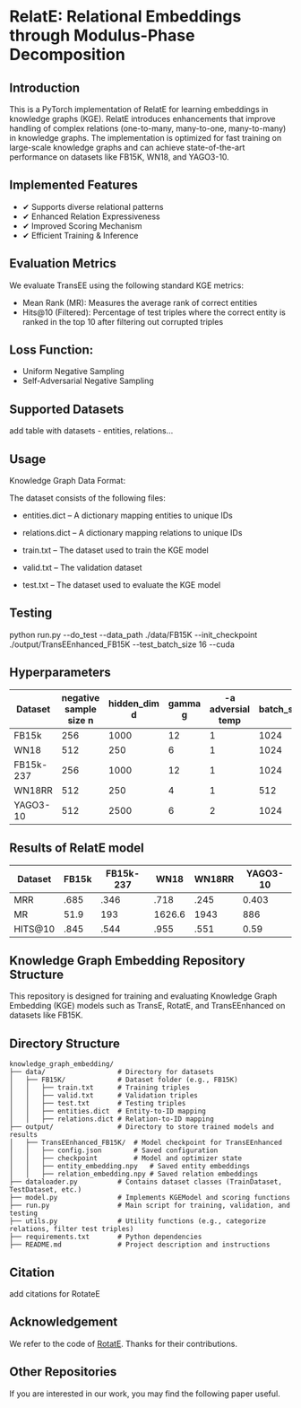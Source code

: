 # RelatE: Relational Embeddings through Modulus-Phase Decomposition

## Introduction
This is a PyTorch implementation of RelatE for learning embeddings in knowledge graphs (KGE). RelatE introduces enhancements that improve handling of complex relations (one-to-many, many-to-one, many-to-many) in knowledge graphs. The implementation is optimized for fast training on large-scale knowledge graphs and can achieve state-of-the-art performance on datasets like FB15K, WN18, and YAGO3-10.

## Implemented Features
- ✔ Supports diverse relational patterns
- ✔ Enhanced Relation Expressiveness
- ✔ Improved Scoring Mechanism
- ✔ Efficient Training & Inference


## Evaluation Metrics
We evaluate TransEE using the following standard KGE metrics:
- Mean Rank (MR): Measures the average rank of correct entities
- Hits@10 (Filtered): Percentage of test triples where the correct entity is ranked in the top 10 after filtering out corrupted triples



## Loss Function:
- Uniform Negative Sampling
- Self-Adversarial Negative Sampling

## Supported Datasets

add table with datasets - entities, relations...

## Usage

Knowledge Graph Data Format:

The dataset consists of the following files:

- entities.dict – A dictionary mapping entities to unique IDs

- relations.dict – A dictionary mapping relations to unique IDs

- train.txt – The dataset used to train the KGE model

- valid.txt – The validation dataset 

- test.txt – The dataset used to evaluate the KGE model


## Testing
python run.py --do_test --data_path ./data/FB15K --init_checkpoint ./output/TransEEnhanced_FB15K --test_batch_size 16 --cuda

## Hyperparameters
| Dataset | negative sample size n  | hidden_dim d | gamma g | -a adversial temp | batch_size | mw | pw | learning rate | steps |
|-------------|-------------|-------------|-------------|-------------|-------------|-------------|-------------|-------------|-------------|
| FB15k | 256 | 1000 | 12 | 1 | 1024 | 4 | 1.5 | 0.0001 | 100k |
| WN18  | 512 | 250 | 6 | 1 | 1024 | 3.5 | 1.5 | 0.0005 | 80k |
| FB15k-237  | 256 | 1000 | 12 | 1 | 1024 | 3.5 | 1 | 0.00005 | 120k |
| WN18RR  | 512 | 250 | 4 | 1 | 512 | 3.5 | 1.5 | 0.0005 | 100k |
| YAGO3-10   | 512 | 2500 | 6 | 2 | 1024 | 5.5 | 2.5 | 0.0005 | 80k |

## Results of RelatE model
| Dataset | FB15k | FB15k-237 | WN18 | WN18RR | YAGO3-10 |
|-------------|-------------|-------------|-------------|-------------|-------------|
| MRR | .685 | .346| .718 |.245 | 0.403 |
| MR | 51.9 | 193 | 1626.6 | 1943 | 886 |
| HITS@10 | .845 | .544 | .955 | .551 | 0.59 |

## Knowledge Graph Embedding Repository Structure

This repository is designed for training and evaluating Knowledge Graph Embedding (KGE) models such as TransE, RotatE, and TransEEnhanced on datasets like FB15K.

## Directory Structure

```plaintext
knowledge_graph_embedding/
├── data/                  # Directory for datasets
│   ├── FB15K/             # Dataset folder (e.g., FB15K)
│   │   ├── train.txt      # Training triples
│   │   ├── valid.txt      # Validation triples
│   │   ├── test.txt       # Testing triples
│   │   ├── entities.dict  # Entity-to-ID mapping
│   │   ├── relations.dict # Relation-to-ID mapping
├── output/                # Directory to store trained models and results
│   ├── TransEEnhanced_FB15K/  # Model checkpoint for TransEEnhanced
│   │   ├── config.json        # Saved configuration
│   │   ├── checkpoint         # Model and optimizer state
│   │   ├── entity_embedding.npy   # Saved entity embeddings
│   │   ├── relation_embedding.npy # Saved relation embeddings
├── dataloader.py          # Contains dataset classes (TrainDataset, TestDataset, etc.)
├── model.py               # Implements KGEModel and scoring functions
├── run.py                 # Main script for training, validation, and testing
├── utils.py               # Utility functions (e.g., categorize relations, filter test triples)
├── requirements.txt       # Python dependencies
├── README.md              # Project description and instructions

```

## Citation

add citations for RotateE




## Acknowledgement
We refer to the code of [RotatE](https://github.com/DeepGraphLearning/KnowledgeGraphEmbedding). Thanks for their contributions.

## Other Repositories
If you are interested in our work, you may find the following paper useful.
